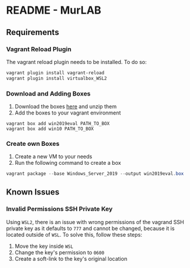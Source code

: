 # README - MurLAB

## Requirements

### Vagrant Reload Plugin
The vagrant reload plugin needs to be installed. To do so:
```PowerShell
vagrant plugin install vagrant-reload 
vagrant plugin install virtualbox_WSL2
```

### Download and Adding Boxes

1. Download the boxes [here](http://example.com) and unzip them
2. Add the boxes to your vagrant environment

```
vagrant box add win2019eval PATH_TO_BOX
vagrant box add win10 PATH_TO_BOX
```
### Create own Boxes

1. Create a new VM to your needs
2. Run the following command to create a box

```PowerShell
vagrant package --base Windows_Server_2019 --output win2019eval.box
```

## Known Issues

### Invalid Permissions SSH Private Key
Using `WSL2`, there is an issue with wrong permissions of the vagrand SSH private key as it defaults to `777` and cannot be changed, because it is located outside of `WSL`. To solve this, follow these steps:

1. Move the key inside `WSL`
2. Change the key's permission to `0600`
3. Create a soft-link to the key's original location